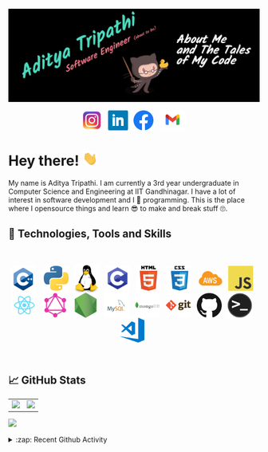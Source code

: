 [![Header](header.png "Header")](https://github.com/adityatripathiiit/)


<p align='center'>
<a href="http://instagram.com/aditya_trips_"><img height="40" src="icons/insta.png"></a>&nbsp;&nbsp;
<a href="https://www.linkedin.com/in/aditya-tripathi-495a5219b/"><img height="40" src="icons/linkedin.png"></a>&nbsp;&nbsp;
<a href="https://www.facebook.com/aditya.tripathi.58367116"><img height="40" src="icons/fb.png"></a>&nbsp;&nbsp;
<a href="mailto:adityatripathiball@gmail.com"><img height="40" src="icons/gmail.png"></a>
</p>

# Hey there! <img src="wave.gif" width="30px">

My name is Aditya Tripathi. I am currently a 3rd year undergraduate in Computer Science and Engineering at IIT Gandhinagar. I have a lot of interest in software development and I 🧡 programming. This is the place where I opensource things and learn 😎 to make and break stuff 🙄. 

## 🔧 Technologies, Tools and Skills
<br>
<p align="center">
<img align="center" alt="C++" width="50" src="icons/cpp.png" /> &nbsp;&nbsp;
<img align="center" alt="Python" width="50" src="icons/python.png" />&nbsp;&nbsp;
<img align="center" alt="Linux" width="50" src="icons/linux.png" />&nbsp;&nbsp;
<img align="center" alt="C" width="50" src="icons/c.png" />&nbsp;&nbsp;
<img align="center" alt="HTML5" width="50" src="icons/html.png" />&nbsp;&nbsp;
<img align="center" alt="CSS3" width="50" src="icons/css.png" />&nbsp;&nbsp;
<img align="center" alt="AWS" width="50" src="icons/aws.png" />&nbsp;&nbsp;
<img align="center" alt="JavaScript" width="50" src="icons/javascript.png" />&nbsp;&nbsp;
<img align="center" alt="React" width="50" src="icons/react.png" />&nbsp;&nbsp;
<img align="center" alt="GraphQL" width="50" src="icons/graphql.png" />&nbsp;&nbsp;
<img align="center" alt="Node.js" width="50" src="icons/nodejs.png" />&nbsp;&nbsp;
<img align="center" alt="MySQL" width="50" src="icons/mysql.png" />&nbsp;&nbsp;
<img align="center" alt="MongoDB" width="50" src="icons/mongodb.png" />&nbsp;&nbsp;
<img align="center" alt="Git" width="50" src="icons/git.png" />&nbsp;&nbsp;
<img align="center" alt="GitHub" width="50" src="icons/github.png" />&nbsp;&nbsp;
<img align="center" alt="Terminal" width="50" src="icons/terminal.png" />&nbsp;&nbsp;
<img align="center" alt="Visual Studio Code" width="50" src="icons/visual-studio-code.png" />&nbsp;&nbsp;
</p>

<br>

## 📈 GitHub Stats

<table width="100%">
  <tr>
    <td>
      <img height="200em" src="https://github-readme-stats.vercel.app/api?username=adityatripathiiit&show_icons=true&hide_border=true" /> 
    </td>
    <td> 
      <img height="200em" src="https://github-readme-stats.vercel.app/api/top-langs/?username=adityatripathiiit&exclude_repo=Digital,Python-Based-Automated-Verilog-Code-Generator-For-Arithmetic-Unit&show_icons=true&hide_border=true&layout=compact&langs_count=8"/> 
    </td>
  </tr>
<table>

![](https://komarev.com/ghpvc/?username=adityatripathiiit&color=brightgreen&style=flat)


<details>
  <summary>:zap: Recent Github Activity</summary>
  
<!--START_SECTION:activity-->

<!--END_SECTION:activity-->

</details>
